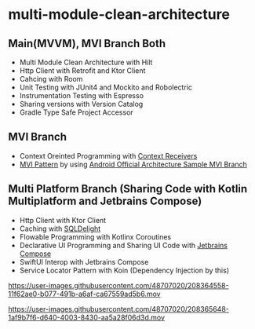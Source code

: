 # multi-module-clean-architecture

## Main(MVVM), MVI Branch Both
- Multi Module Clean Architecture with Hilt
- Http Client with Retrofit and Ktor Client
- Cahcing with Room
- Unit Testing with JUnit4 and Mockito and Robolectric
- Instrumentation Testing with Espresso
- Sharing versions with Version Catalog
- Gradle Type Safe Project Accessor

## MVI Branch
- Context Oreinted Programming with [Context Receivers](https://github.com/Kotlin/KEEP/blob/master/proposals/context-receivers.md)
- [MVI Pattern](https://github.com/TaehoonLeee/multi-module-clean-architecture/tree/mvi-coroutines) by using [Android Official Architecture Sample MVI Branch](https://github.com/android/architecture-samples/tree/mvi)

## Multi Platform Branch (Sharing Code with Kotlin Multiplatform and Jetbrains Compose)
- Http Client with Ktor Client
- Caching with [SQLDelight](https://github.com/cashapp/sqldelight)
- Flowable Programming with Kotlinx Coroutines
- Declarative UI Programming and Sharing UI Code with [Jetbrains Compose](https://github.com/JetBrains/compose-jb)
- SwiftUI Interop with Jetbrains Compose
- Service Locator Pattern with Koin (Dependency Injection by this)




https://user-images.githubusercontent.com/48707020/208364558-11f62ae0-b077-491b-a6af-ca67559ad5b6.mov





https://user-images.githubusercontent.com/48707020/208365648-1af9b7f6-d640-4003-8430-aa5a28f06d3d.mov



